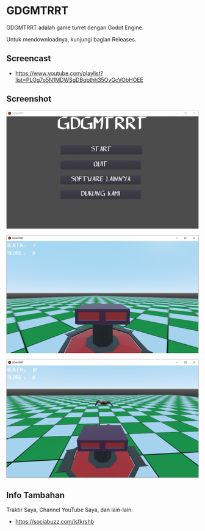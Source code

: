 # GDGMTRRT
 
GDGMTRRT adalah game turret dengan Godot Engine.

Untuk mendownloadnya, kunjungi bagian Releases.

## Screencast

- https://www.youtube.com/playlist?list=PLOg7o5N1MDWSgDBqbthh35OvGcVObHOEE

## Screenshot

![ScreenShot](assets/GDGMTRRT1.png?raw=true)

![ScreenShot](assets/GDGMTRRT2.png?raw=true)

![ScreenShot](assets/GDGMTRRT3.png?raw=true)

## Info Tambahan

Traktir Saya, Channel YouTube Saya, dan lain-lain:

- https://sociabuzz.com/lsfkrshb
